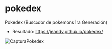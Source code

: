 # pokedex

Pokedex (Buscador de pokemons 1ra Generación)

- Resultado: https://jeandv.github.io/pokedex/

![CapturaPokedex](https://user-images.githubusercontent.com/90219458/153736069-9b0d9d94-caf1-4a24-ad83-6e40774209dd.PNG)
